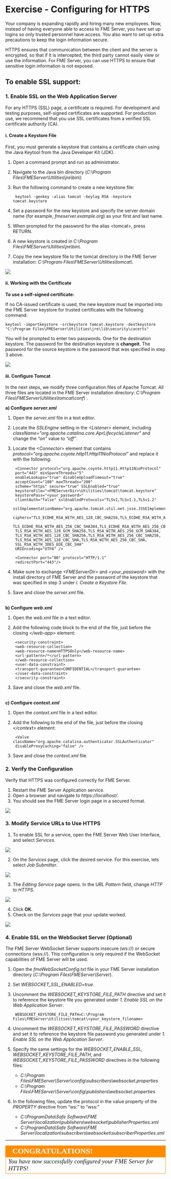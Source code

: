 # Exercise - Configuring for HTTPS #

Your company is expanding rapidly and hiring many new employees. Now, instead of having everyone able to access to FME Server, you have set up logins so only trusted personnel have access. You also want to set up extra precautions to keep the login information secure.

HTTPS ensures that communication between the client and the server is encrypted, so that if it is intercepted, the third party cannot easily view or use the information. For FME Server, you can use HTTPS to ensure that sensitive login information is not exposed.

## To enable SSL support: ##

### 1. Enable SSL on the Web Application Server ###

For any HTTPS (SSL) page, a certificate is required. For development and testing purposes, self-signed certificates are supported. For production use, we recommend that you use SSL certificates from a verified SSL certificate authority (CA).

#### i. Create a Keystore File ####

First, you must generate a keystore that contains a certificate chain using the Java Keytool from the Java Developer Kit (JDK).

1. Open a command prompt and run as administrator.
2. Navigate to the Java bin directory (*C:\Program Files\FMEServer\Utilities\jre\bin\\*)
3. Run the following command to create a new keystone file:

		keytool -genkey -alias tomcat -keylag RSA -keystore tomcat.keystore
 
4. Set a password for the new keystore and specify the server domain name (for example, *fmeserver.example.org*) as your first and last name.
5. When prompted for the password for the alias <tomcat\>, press RETURN.
6. A new keystore is created in *C:\Program Files\FMEServer\Utilities\jre\bin\\*.
7. Copy the new keystore file to the tomcat directory in the FME Server installation: *C:\Program Files\FMEServer\Utilities\tomcat\\*.

![](./Images/6.401.ConfigureForHTTPS_createKeytool.png)

#### ii. Working with the Certificate ####

**To use a self-signed certificate:**

If no CA-issued certificate is used, the new keystore must be imported into the FME Server keystore for trusted certificates with the following command:

	keytool -importkeystore -srckeystore tomcat.keystore -destkeystore "C:\Program Files\FMEServer\Utilities\jre\lib\security\cacerts"

You will be prompted to enter two passwords. One for the destination keystore. The password for the destination keystore is **changeit**. The password for the source keystore is the password that was specified in step 3 above.

![](./Images/6.402.ConfigureForHTTPS_selfSignedCertificate.png)

#### iii. Configure Tomcat ####

In the next steps, we modify three configuration files of Apache Tomcat. All three files are located in the FME Server installation directory: *C:\Program Files\FMEServer\Utilities\tomcat\conf\\* .

**a) Configure *server.xml***

1. Open the *server.xml* file in a text editor.
2. Locate the *SSLEngine* setting in the *<Listener\>* element, including *className="org.apache.catalina.core.AprLifecycleListener"* and change the *“on”* value to *“off”*.
3. Locate the *<Connector\>* element that contains *protocol="org.apache.coyote.http11.Http11NioProtocol"* and replace it with the following:

		<Connector protocol="org.apache.coyote.http11.Http11NioProtocol"
		port="443" minSpareThreads="5"
		enableLookups="true" disableUploadTimeout="true"
		acceptCount="100" maxThreads="200"
		scheme="https" secure="true" SSLEnabled="true"
		keystoreFile="<FMEServerDir>\Utilities\tomcat\tomcat.keystore"
		keystorePass="<your_password>"
		clientAuth="false" sslEnabledProtocols="TLSv1,TLSv1.1,TLSv1.2"
		sslImplementationName="org.apache.tomcat.util.net.jsse.JSSEImplementation"
		ciphers="TLS_ECDHE_RSA_WITH_AES_128_CBC_SHA256,TLS_ECDHE_RSA_WITH_AES_128_CBC_SHA,
		TLS_ECDHE_RSA_WITH_AES_256_CBC_SHA384,TLS_ECDHE_RSA_WITH_AES_256_CBC_SHA,
		TLS_RSA_WITH_AES_128_GCM_SHA256,TLS_RSA_WITH_AES_256_GCM_SHA384,
		TLS_RSA_WITH_AES_128_CBC_SHA256,TLS_RSA_WITH_AES_256_CBC_SHA256,
		TLS_RSA_WITH_AES_128_CBC_SHA,TLS_RSA_WITH_AES_256_CBC_SHA,
		SSL_RSA_WITH_3DES_EDE_CBC_SHA"
		URIEncoding="UTF8" />
 
		<Connector port="80" protocol="HTTP/1.1"
		redirectPort="443"/>
		
4. Make sure to exchange *<FMEServerDir\>* and *<your_password\>* with the install directory of FME Server and the password of the keystore that was specified in step 3 under *i. Create a Keystore File*.

5. Save and close the *server.xml* file.
<br><br>

**b) Configure *web.xml***

1. Open the *web.xml* file in a text editor.
2. Add the following code block to the end of the file, just before the closing *</web-app\>* element:

		<security-constraint>
		<web-resource-collection>
		<web-resource-name>HTTPSOnly</web-resource-name>
		<url-pattern>/*</url-pattern>
		</web-resource-collection>
		<user-data-constraint>
		<transport-guarantee>CONFIDENTIAL</transport-guarantee>
		</user-data-constraint>
		</security-constraint>

3. Save and close the *web.xml* file.
<br><br>

**c) Configure *context.xml***

1. Open the *context.xml* file in a text editor.
2. Add the following to the end of the file, just before the closing *</context\>* element:

		<Valve className="org.apache.catalina.authenticator.SSLAuthenticator"
		disableProxyCaching="false" />

3. Save and close the *context.xml* file.

### 2. Verify the Configuration ###

Verify that HTTPS was configured correctly for FME Server.

1. Restart the FME Server Application service.
2. Open a browser and navigate to *https://localhost/*. 
3. You should see the FME Server login page in a secured format.

![](./Images/6.403.verifyConfiguration.png)

### 3. Modify Service URLs to Use HTTPS ###

1. To enable SSL for a service, open the FME Server Web User Interface, and select *Services*. 

![](./Images/6.404.ServicesButton.png)

2. On the *Services* page, click the desired service. For this exercise, lets select *Job Submitter*.

![](./Images/6.405.selectService.png)

3. The *Editing Service* page opens. In the *URL Pattern* field, change *HTTP* to *HTTPS*.

![](./Images/6.406.httpTOhttps.png)

4. Click **OK**.
5. Check on the *Services* page that your update worked.

![](./Images/6.407.checkItWorked.png)

### 4. Enable SSL on the WebSocket Server (Optional) ###

The FME Server WebSocket Server supports insecure (ws://) or secure connections (wss://). This configuration is only required if the WebSocket capabilities of FME Server will be used.

1. Open the *fmeWebSocketConfig.txt* file in your FME Server installation directory (*C:\Program Files\FMEServer\Server*).
2. Set *WEBSOCKET\_SSL_ENABLED=true*.
3. Uncomment the *WEBSOCKET\_KEYSTORE_FILE\_PATH* directive and set it to reference the keystore file you generated under *1. Enable SSL on the Web Application Server*. 

		WEBSOCKET_KEYSTORE_FILE_PATH=C:\Program Files\FMEServer\Utilities\tomcat\<your_keystore_filename>
4. Uncomment the *WEBSOCKET\_KEYSTORE\_FILE_PASSWORD* directive and set it to reference the keystore file password you generated under *1. Enable SSL on the Web Application Server*.
5. Specify the same settings for the *WEBSOCKET\_ENABLE\_SSL,* *WEBSOCKET\_KEYSTORE\_FILE\_PATH*, and *WEBSOCKET\_KEYSTORE\_FILE_PASSWORD* directives in the following files:
	- *C:\Program Files\FMEServer\Server\config\subscribers\websocket.properties*
	- *C:\Program Files\FMEServer\Server\config\publishers\websocket.properties*
6. In the following files, update the protocol in the value property of the *PROPERTY* directive from “ws:” to “wss:”
	- *C:\ProgramData\Safe Software\FME Server\localization\publishers\websocket\publisherProperties.xml*
	- *C:\ProgramData\Safe Software\FME Server\localization\subscribers\websocket\subscriberProperties.xml*


---

<!--Exercise Congratulations Section--> 

<table style="border-spacing: 0px">
<tr>
<td style="vertical-align:middle;background-color:darkorange;border: 2px solid darkorange">
<i class="fa fa-thumbs-o-up fa-lg fa-pull-left fa-fw" style="color:white;padding-right: 12px;vertical-align:text-top"></i>
<span style="color:white;font-size:x-large;font-weight: bold;font-family:serif">CONGRATULATIONS!</span>
</td>
</tr>

<tr>
<td style="border: 1px solid darkorange">
<span style="font-family:serif; font-style:italic; font-size:larger">
You have now successfully configured your FME Server for HTTPS!
</span>
</td>
</tr>
</table>
